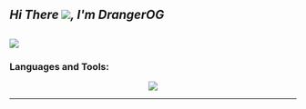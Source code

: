 

<!---
mtbr29/mtbr29 is a ✨ special ✨ repository because its `README.md` (this file) appears on your GitHub profile.
You can click the Preview link to take a look at your changes.
--->

## ***Hi There ![](https://user-images.githubusercontent.com/18350557/176309783-0785949b-9127-417c-8b55-ab5a4333674e.gif), I'm DrangerOG***


[![](https://awesome-github-stats.azurewebsites.net/user-stats/DrangerOG?cardType=github&theme=dark&preferLogin=false&Text=1DDD13&Title=21DD00)](https://git.io/awesome-stats-card)
---

### Languages and Tools:

<p align="center">
  <a href="https://mtbr29.dev">
    <img src="https://skillicons.dev/icons?i=aiscript,blender,css,discord,bots,dotnet,github,html,htmx,php,py," />
  </a>
</p>

---------------
